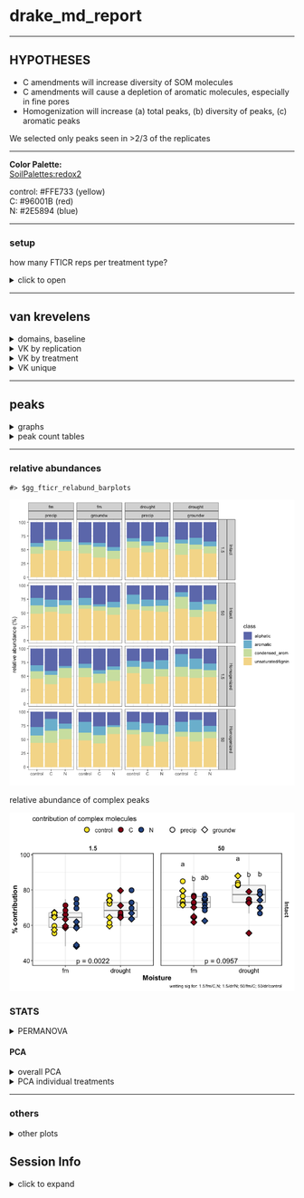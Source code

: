 drake\_md\_report
================

-----

## HYPOTHESES

  - C amendments will increase diversity of SOM molecules
  - C amendments will cause a depletion of aromatic molecules,
    especially in fine pores
  - Homogenization will increase (a) total peaks, (b) diversity of
    peaks, (c) aromatic peaks

We selected only peaks seen in \>2/3 of the replicates

-----

**Color Palette:**  
[SoilPalettes:redox2](https://github.com/kaizadp/soilpalettes)

control: \#FFE733 (yellow)  
C: \#96001B (red)  
N: \#2E5894 (blue)

-----

### setup

how many FTICR reps per treatment type?

<details>

<summary>click to open</summary>

| SampleAssignment                        | reps |
| :-------------------------------------- | ---: |
| 50-drought-groundw-control-Intact       |    2 |
| 50-drought-precip-C-Intact              |    2 |
| 1.5-drought-groundw-C-Homogenized       |    3 |
| 1.5-drought-groundw-C-Intact            |    3 |
| 1.5-drought-groundw-control-Homogenized |    3 |
| 1.5-drought-groundw-N-Intact            |    3 |
| 1.5-drought-precip-C-Homogenized        |    3 |
| 1.5-drought-precip-N-Homogenized        |    3 |
| 1.5-fm-precip-C-Intact                  |    3 |
| 1.5-fm-precip-N-Homogenized             |    3 |
| 50-drought-groundw-control-Homogenized  |    3 |
| 50-drought-groundw-N-Intact             |    3 |
| 50-drought-precip-control-Homogenized   |    3 |
| 50-fm-groundw-control-Intact            |    3 |
| 50-fm-groundw-N-Homogenized             |    3 |
| 50-fm-precip-control-Homogenized        |    3 |
| 50-fm-precip-N-Homogenized              |    3 |
| 1.5-drought-groundw-control-Intact      |    4 |
| 1.5-drought-groundw-N-Homogenized       |    4 |
| 1.5-drought-precip-C-Intact             |    4 |
| 1.5-drought-precip-control-Homogenized  |    4 |
| 1.5-drought-precip-control-Intact       |    4 |
| 1.5-drought-precip-N-Intact             |    4 |
| 1.5-fm-groundw-C-Homogenized            |    4 |
| 1.5-fm-groundw-C-Intact                 |    4 |
| 1.5-fm-groundw-control-Homogenized      |    4 |
| 1.5-fm-groundw-control-Intact           |    4 |
| 1.5-fm-groundw-N-Homogenized            |    4 |
| 1.5-fm-groundw-N-Intact                 |    4 |
| 1.5-fm-precip-C-Homogenized             |    4 |
| 1.5-fm-precip-control-Homogenized       |    4 |
| 1.5-fm-precip-control-Intact            |    4 |
| 1.5-fm-precip-N-Intact                  |    4 |
| 50-drought-groundw-C-Homogenized        |    4 |
| 50-drought-groundw-C-Intact             |    4 |
| 50-drought-groundw-N-Homogenized        |    4 |
| 50-drought-precip-C-Homogenized         |    4 |
| 50-drought-precip-control-Intact        |    4 |
| 50-drought-precip-N-Homogenized         |    4 |
| 50-drought-precip-N-Intact              |    4 |
| 50-fm-groundw-C-Homogenized             |    4 |
| 50-fm-groundw-C-Intact                  |    4 |
| 50-fm-groundw-control-Homogenized       |    4 |
| 50-fm-groundw-N-Intact                  |    4 |
| 50-fm-precip-C-Homogenized              |    4 |
| 50-fm-precip-C-Intact                   |    4 |
| 50-fm-precip-control-Intact             |    4 |
| 50-fm-precip-N-Intact                   |    4 |

**so we select formulae seen in at least 2 reps per treatment type**

</details>

-----

## van krevelens

<details>

<summary>domains, baseline</summary>

#### fticr domains

![](markdown-figs/fticr2/domains-1.png)<!-- -->

![](markdown-figs/fticr2/vk_baseline-1.png)<!-- -->

</details>

<details>

<summary>VK by replication</summary>

#### VK by replication

    #> $gg_fticr_reps_1_5_intact

![](markdown-figs/fticr2/vk_reps-1.png)<!-- -->

    #> 
    #> $gg_fticr_reps_50_intact

![](markdown-figs/fticr2/vk_reps-2.png)<!-- -->

    #> 
    #> $gg_fticr_reps_1_5_homo

![](markdown-figs/fticr2/vk_reps-3.png)<!-- -->

    #> 
    #> $gg_fticr_reps_50_homo

![](markdown-figs/fticr2/vk_reps-4.png)<!-- -->

</details>

<details>

<summary>VK by treatment</summary>

#### VK diagrams by treatment

    #> $gg_fticr_pores_1_5kPa

![](markdown-figs/fticr2/vk_pores-1.png)<!-- -->

    #> 
    #> $gg_fticr_pores_50kPa

![](markdown-figs/fticr2/vk_pores-2.png)<!-- -->

</details>

<details>

<summary>VK unique</summary>

#### VK unique

unique to each amendment, in each incubation type

Yellow peaks are peaks seen in control soils (all peaks)  
Blue and red are unique peaks in their respective treatments

    #> $gg_fticr_unique_int

![](markdown-figs/fticr2/vk_unique-1.png)<!-- -->

    #> 
    #> $gg_fticr_unique_homo

![](markdown-figs/fticr2/vk_unique-2.png)<!-- -->

</details>

-----

## peaks

<details>

<summary>graphs</summary>

![](markdown-figs/fticr2/fticr_peaks_bar-1.png)<!-- -->

total peaks

![](markdown-figs/fticr2/fticr_totalpeaks_scatter-1.png)<!-- -->

complex:simple compounds

    #> $gg_aliph_aromatic

![](markdown-figs/fticr2/fticr_peaks_aliph_arom-1.png)<!-- -->

    #> 
    #> $gg_aliph_aromatic_intact_suction

![](markdown-figs/fticr2/fticr_peaks_aliph_arom-2.png)<!-- -->

</details>

<details>

<summary>peak count tables</summary>

tables – total peaks

tables – complex peaks

</details>

-----

### relative abundances

    #> $gg_fticr_relabund_barplots

![](markdown-figs/fticr2/fticr_relabund-1.png)<!-- -->

relative abundance of complex peaks

![](markdown-figs/fticr2/fticr_relabund_complex-1.png)<!-- -->

### STATS

<details>

<summary>PERMANOVA</summary>

#### PERMANOVA

**overall**

    #> 
    #> Call:
    #> adonis(formula = relabund_wide %>% select(aliphatic:condensed_arom) ~      (Amendments + Moisture + Wetting + Suction + Homogenization)^3,      data = relabund_wide) 
    #> 
    #> Permutation: free
    #> Number of permutations: 999
    #> 
    #> Terms added sequentially (first to last)
    #> 
    #>                                     Df SumsOfSqs MeanSqs F.Model      R2
    #> Amendments                           2    0.2220 0.11098   6.950 0.03931
    #> Moisture                             1    0.4683 0.46831  29.328 0.08295
    #> Wetting                              1    0.0147 0.01472   0.922 0.00261
    #> Suction                              1    0.7053 0.70529  44.169 0.12492
    #> Homogenization                       1    0.5185 0.51854  32.474 0.09184
    #> Amendments:Moisture                  2    0.0420 0.02102   1.317 0.00745
    #> Amendments:Wetting                   2    0.1425 0.07125   4.462 0.02524
    #> Amendments:Suction                   2    0.0881 0.04407   2.760 0.01561
    #> Amendments:Homogenization            2    0.2338 0.11692   7.322 0.04142
    #> Moisture:Wetting                     1    0.0607 0.06066   3.799 0.01074
    #> Moisture:Suction                     1    0.0731 0.07307   4.576 0.01294
    #> Moisture:Homogenization              1    0.0137 0.01375   0.861 0.00243
    #> Wetting:Suction                      1    0.0742 0.07424   4.649 0.01315
    #> Wetting:Homogenization               1    0.0507 0.05069   3.175 0.00898
    #> Suction:Homogenization               1    0.0175 0.01752   1.097 0.00310
    #> Amendments:Moisture:Wetting          2    0.1693 0.08463   5.300 0.02998
    #> Amendments:Moisture:Suction          2    0.0418 0.02092   1.310 0.00741
    #> Amendments:Moisture:Homogenization   2    0.0827 0.04135   2.590 0.01465
    #> Amendments:Wetting:Suction           2    0.0543 0.02715   1.700 0.00962
    #> Amendments:Wetting:Homogenization    2    0.0489 0.02446   1.532 0.00866
    #> Amendments:Suction:Homogenization    2    0.1976 0.09878   6.186 0.03499
    #> Moisture:Wetting:Suction             1    0.0309 0.03093   1.937 0.00548
    #> Moisture:Wetting:Homogenization      1    0.0285 0.02853   1.787 0.00505
    #> Moisture:Suction:Homogenization      1    0.0887 0.08875   5.558 0.01572
    #> Wetting:Suction:Homogenization       1    0.0062 0.00620   0.388 0.00110
    #> Residuals                          136    2.1716 0.01597         0.38464
    #> Total                              172    5.6459                 1.00000
    #>                                    Pr(>F)    
    #> Amendments                          0.001 ***
    #> Moisture                            0.001 ***
    #> Wetting                             0.390    
    #> Suction                             0.001 ***
    #> Homogenization                      0.001 ***
    #> Amendments:Moisture                 0.248    
    #> Amendments:Wetting                  0.004 ** 
    #> Amendments:Suction                  0.027 *  
    #> Amendments:Homogenization           0.001 ***
    #> Moisture:Wetting                    0.045 *  
    #> Moisture:Suction                    0.012 *  
    #> Moisture:Homogenization             0.456    
    #> Wetting:Suction                     0.018 *  
    #> Wetting:Homogenization              0.055 .  
    #> Suction:Homogenization              0.331    
    #> Amendments:Moisture:Wetting         0.001 ***
    #> Amendments:Moisture:Suction         0.272    
    #> Amendments:Moisture:Homogenization  0.049 *  
    #> Amendments:Wetting:Suction          0.150    
    #> Amendments:Wetting:Homogenization   0.206    
    #> Amendments:Suction:Homogenization   0.001 ***
    #> Moisture:Wetting:Suction            0.155    
    #> Moisture:Wetting:Homogenization     0.156    
    #> Moisture:Suction:Homogenization     0.012 *  
    #> Wetting:Suction:Homogenization      0.690    
    #> Residuals                                    
    #> Total                                        
    #> ---
    #> Signif. codes:  0 '***' 0.001 '**' 0.01 '*' 0.05 '.' 0.1 ' ' 1

**PERMANOVA for treatments**

1.5 kPa intact cores

    #> 
    #> Call:
    #> adonis(formula = intact_1_5 %>% select(aliphatic:condensed_arom) ~      Amendments * Moisture * Wetting, data = intact_1_5) 
    #> 
    #> Permutation: free
    #> Number of permutations: 999
    #> 
    #> Terms added sequentially (first to last)
    #> 
    #>                             Df SumsOfSqs  MeanSqs F.Model      R2 Pr(>F)
    #> Amendments                   2   0.01633 0.008163  0.7973 0.02346  0.560
    #> Moisture                     1   0.11265 0.112649 11.0034 0.16190  0.001
    #> Wetting                      1   0.03770 0.037702  3.6827 0.05419  0.022
    #> Amendments:Moisture          2   0.05381 0.026905  2.6280 0.07734  0.033
    #> Amendments:Wetting           2   0.08306 0.041528  4.0564 0.11937  0.005
    #> Moisture:Wetting             1   0.00923 0.009233  0.9019 0.01327  0.451
    #> Amendments:Moisture:Wetting  2   0.04516 0.022581  2.2057 0.06491  0.065
    #> Residuals                   33   0.33784 0.010238         0.48556       
    #> Total                       44   0.69578                  1.00000       
    #>                                
    #> Amendments                     
    #> Moisture                    ***
    #> Wetting                     *  
    #> Amendments:Moisture         *  
    #> Amendments:Wetting          ** 
    #> Moisture:Wetting               
    #> Amendments:Moisture:Wetting .  
    #> Residuals                      
    #> Total                          
    #> ---
    #> Signif. codes:  0 '***' 0.001 '**' 0.01 '*' 0.05 '.' 0.1 ' ' 1

50 kPa intact cores

    #> 
    #> Call:
    #> adonis(formula = intact_50 %>% select(aliphatic:condensed_arom) ~      Amendments * Moisture * Wetting, data = intact_50) 
    #> 
    #> Permutation: free
    #> Number of permutations: 999
    #> 
    #> Terms added sequentially (first to last)
    #> 
    #>                             Df SumsOfSqs  MeanSqs F.Model      R2 Pr(>F)
    #> Amendments                   2   0.23643 0.118217  8.7869 0.23254  0.001
    #> Moisture                     1   0.06596 0.065958  4.9025 0.06487  0.016
    #> Wetting                      1   0.03854 0.038541  2.8647 0.03791  0.079
    #> Amendments:Moisture          2   0.05219 0.026094  1.9395 0.05133  0.115
    #> Amendments:Wetting           2   0.03489 0.017445  1.2967 0.03432  0.282
    #> Moisture:Wetting             1   0.09347 0.093470  6.9475 0.09193  0.002
    #> Amendments:Moisture:Wetting  2   0.09167 0.045835  3.4068 0.09016  0.014
    #> Residuals                   30   0.40362 0.013454         0.39696       
    #> Total                       41   1.01677                  1.00000       
    #>                                
    #> Amendments                  ***
    #> Moisture                    *  
    #> Wetting                     .  
    #> Amendments:Moisture            
    #> Amendments:Wetting             
    #> Moisture:Wetting            ** 
    #> Amendments:Moisture:Wetting *  
    #> Residuals                      
    #> Total                          
    #> ---
    #> Signif. codes:  0 '***' 0.001 '**' 0.01 '*' 0.05 '.' 0.1 ' ' 1

1.5 kPa homogenized cores

    #> 
    #> Call:
    #> adonis(formula = homo_1_5 %>% select(aliphatic:condensed_arom) ~      Amendments * Moisture * Wetting, data = homo_1_5) 
    #> 
    #> Permutation: free
    #> Number of permutations: 999
    #> 
    #> Terms added sequentially (first to last)
    #> 
    #>                             Df SumsOfSqs MeanSqs F.Model      R2 Pr(>F)
    #> Amendments                   2   0.11234 0.05617   5.460 0.09488  0.002
    #> Moisture                     1   0.42212 0.42212  41.033 0.35652  0.001
    #> Wetting                      1   0.02591 0.02591   2.519 0.02188  0.067
    #> Amendments:Moisture          2   0.06126 0.03063   2.978 0.05174  0.032
    #> Amendments:Wetting           2   0.08002 0.04001   3.889 0.06758  0.010
    #> Moisture:Wetting             1   0.04055 0.04055   3.941 0.03425  0.021
    #> Amendments:Moisture:Wetting  2   0.12289 0.06144   5.973 0.10379  0.001
    #> Residuals                   31   0.31891 0.01029         0.26935       
    #> Total                       42   1.18399                 1.00000       
    #>                                
    #> Amendments                  ** 
    #> Moisture                    ***
    #> Wetting                     .  
    #> Amendments:Moisture         *  
    #> Amendments:Wetting          ** 
    #> Moisture:Wetting            *  
    #> Amendments:Moisture:Wetting ***
    #> Residuals                      
    #> Total                          
    #> ---
    #> Signif. codes:  0 '***' 0.001 '**' 0.01 '*' 0.05 '.' 0.1 ' ' 1

50 kPa homogenized cores

    #> 
    #> Call:
    #> adonis(formula = homo_50 %>% select(aliphatic:condensed_arom) ~      Amendments * Moisture * Wetting, data = homo_50) 
    #> 
    #> Permutation: free
    #> Number of permutations: 999
    #> 
    #> Terms added sequentially (first to last)
    #> 
    #>                             Df SumsOfSqs  MeanSqs F.Model      R2 Pr(>F)
    #> Amendments                   2   0.38098 0.190492  7.6607 0.25284  0.001
    #> Moisture                     1   0.02208 0.022075  0.8878 0.01465  0.428
    #> Wetting                      1   0.04095 0.040949  1.6468 0.02718  0.203
    #> Amendments:Moisture          2   0.08431 0.042153  1.6952 0.05595  0.152
    #> Amendments:Wetting           2   0.08385 0.041923  1.6860 0.05564  0.191
    #> Moisture:Wetting             1   0.03016 0.030163  1.2130 0.02002  0.274
    #> Amendments:Moisture:Wetting  2   0.09367 0.046833  1.8834 0.06216  0.126
    #> Residuals                   31   0.77084 0.024866         0.51157       
    #> Total                       42   1.50683                  1.00000       
    #>                                
    #> Amendments                  ***
    #> Moisture                       
    #> Wetting                        
    #> Amendments:Moisture            
    #> Amendments:Wetting             
    #> Moisture:Wetting               
    #> Amendments:Moisture:Wetting    
    #> Residuals                      
    #> Total                          
    #> ---
    #> Signif. codes:  0 '***' 0.001 '**' 0.01 '*' 0.05 '.' 0.1 ' ' 1

</details>

#### PCA

<details>

<summary>overall PCA</summary>

    #> $gg_fticr_pca_intact

![](markdown-figs/fticr2/fticr_pca_overall-1.png)<!-- -->

    #> $gg_fticr_pca_homo

![](markdown-figs/fticr2/fticr_pca_overall-2.png)<!-- -->

</details>

<details>

<summary>PCA individual treatments</summary>

**individual cores**

![](markdown-figs/fticr2/fticr_pca_indiv-1.png)<!-- -->![](markdown-figs/fticr2/fticr_pca_indiv-2.png)<!-- -->

</details>

-----

### others

<details>

<summary>other plots</summary>

#### NOSC

![](markdown-figs/fticr2/NOSC-1.png)<!-- -->

#### elements

    #> $gg_elements_n

![](markdown-figs/fticr2/elements-1.png)<!-- -->

    #> 
    #> $gg_elements_o

![](markdown-figs/fticr2/elements-2.png)<!-- -->

</details>

## Session Info

<details>

<summary>click to expand</summary>

Date run: 2020-09-11

    #> R version 4.0.2 (2020-06-22)
    #> Platform: x86_64-apple-darwin17.0 (64-bit)
    #> Running under: macOS Catalina 10.15.6
    #> 
    #> Matrix products: default
    #> BLAS:   /System/Library/Frameworks/Accelerate.framework/Versions/A/Frameworks/vecLib.framework/Versions/A/libBLAS.dylib
    #> LAPACK: /Library/Frameworks/R.framework/Versions/4.0/Resources/lib/libRlapack.dylib
    #> 
    #> locale:
    #> [1] en_US.UTF-8/en_US.UTF-8/en_US.UTF-8/C/en_US.UTF-8/en_US.UTF-8
    #> 
    #> attached base packages:
    #> [1] stats     graphics  grDevices utils     datasets  methods   base     
    #> 
    #> other attached packages:
    #>  [1] patchwork_1.0.1  lme4_1.1-23      Matrix_1.2-18    car_3.0-9       
    #>  [5] carData_3.0-4    visNetwork_2.0.9 vegan_2.5-6      lattice_0.20-41 
    #>  [9] permute_0.9-5    rmarkdown_2.3    drake_7.12.4     ggbiplot_0.55   
    #> [13] PNWColors_0.1.0  forcats_0.5.0    stringr_1.4.0    dplyr_1.0.1     
    #> [17] purrr_0.3.4      readr_1.3.1      tidyr_1.1.1      tibble_3.0.3    
    #> [21] ggplot2_3.3.2    tidyverse_1.3.0  here_0.1        
    #> 
    #> loaded via a namespace (and not attached):
    #>  [1] minqa_1.2.4        colorspace_1.4-1   ellipsis_0.3.1    
    #>  [4] rio_0.5.16         rprojroot_1.3-2    fs_1.5.0          
    #>  [7] rstudioapi_0.11    farver_2.0.3       soilpalettes_0.1.0
    #> [10] fansi_0.4.1        lubridate_1.7.9    xml2_1.3.2        
    #> [13] splines_4.0.2      knitr_1.29         jsonlite_1.7.0    
    #> [16] nloptr_1.2.2.2     packrat_0.5.0      broom_0.7.0       
    #> [19] cluster_2.1.0      dbplyr_1.4.4       shiny_1.5.0       
    #> [22] compiler_4.0.2     httr_1.4.2         backports_1.1.8   
    #> [25] assertthat_0.2.1   fastmap_1.0.1      cli_2.0.2         
    #> [28] later_1.1.0.1      htmltools_0.5.0    prettyunits_1.1.1 
    #> [31] tools_4.0.2        igraph_1.2.5       gtable_0.3.0      
    #> [34] agricolae_1.3-3    glue_1.4.1         tinytex_0.25      
    #> [37] Rcpp_1.0.5         cellranger_1.1.0   vctrs_0.3.2       
    #> [40] nlme_3.1-148       xfun_0.16          openxlsx_4.1.5    
    #> [43] rvest_0.3.6        mime_0.9           miniUI_0.1.1.1    
    #> [46] lifecycle_0.2.0    statmod_1.4.34     MASS_7.3-51.6     
    #> [49] scales_1.1.1       hms_0.5.3          promises_1.1.1    
    #> [52] parallel_4.0.2     yaml_2.2.1         curl_4.3          
    #> [55] labelled_2.5.0     stringi_1.4.6      highr_0.8         
    #> [58] klaR_0.6-15        AlgDesign_1.2.0    filelock_1.0.2    
    #> [61] boot_1.3-25        zip_2.1.0          storr_1.2.1       
    #> [64] rlang_0.4.7        pkgconfig_2.0.3    evaluate_0.14     
    #> [67] labeling_0.3       htmlwidgets_1.5.1  tidyselect_1.1.0  
    #> [70] plyr_1.8.6         magrittr_1.5       R6_2.4.1          
    #> [73] generics_0.0.2     base64url_1.4      combinat_0.0-8    
    #> [76] txtq_0.2.3         DBI_1.1.0          pillar_1.4.6      
    #> [79] haven_2.3.1        foreign_0.8-80     withr_2.2.0       
    #> [82] mgcv_1.8-31        abind_1.4-5        modelr_0.1.8      
    #> [85] crayon_1.3.4       questionr_0.7.1    progress_1.2.2    
    #> [88] grid_4.0.2         readxl_1.3.1       data.table_1.13.0 
    #> [91] blob_1.2.1         reprex_0.3.0       digest_0.6.25     
    #> [94] xtable_1.8-4       httpuv_1.5.4       munsell_0.5.0

</details>
